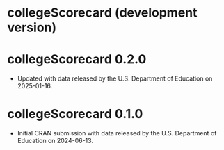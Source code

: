 # collegeScorecard (development version)

# collegeScorecard 0.2.0

* Updated with data released by the U.S. Department of Education on 2025-01-16.

# collegeScorecard 0.1.0

* Initial CRAN submission with data released by the U.S. Department of Education on 2024-06-13.
